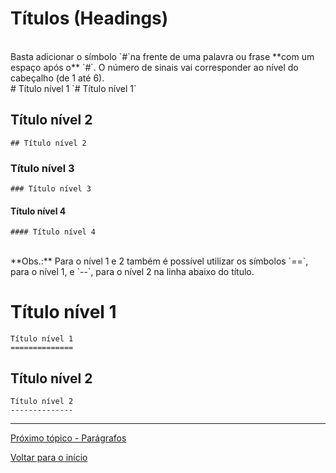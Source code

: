 # Títulos (Headings)  
<br>
Basta adicionar o símbolo `#`na frente de uma palavra ou frase **com um espaço após o** `#`. O número de sinais vai corresponder ao nível do cabeçalho (de 1 até 6).  
<br>
# Título nível 1  
`# Título nível 1`  
  
## Título nível 2  
`## Título nível 2`  
  
### Título nível 3  
`### Título nível 3`  
  
#### Título nível 4  
`#### Título nível 4`  
  
<br>
**Obs.:** Para o nível 1 e 2 também é possível utilizar os símbolos `==`, para o nível 1, e `--`, para o nível 2 na linha abaixo do título.  
  
Título nível 1  
==========  
`Título nível 1`  
`==============`  
  
Título nível 2  
----------------  
`Título nível 2`  
`--------------`  
  
---
  
[Próximo tópico - Parágrafos](parágrafos.md)  
  
[Voltar para o início](README.md)  
